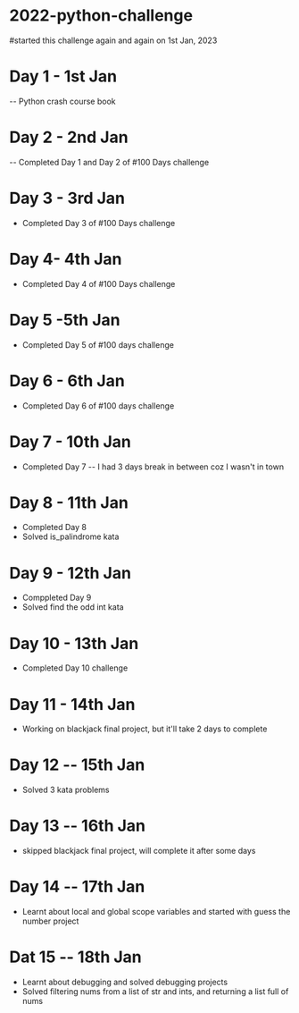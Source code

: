 # 2022-python-challenge
#started this challenge again and again on 1st Jan, 2023

# Day 1 - 1st Jan
-- Python crash course book

# Day 2 - 2nd Jan
-- Completed Day 1 and Day 2 of #100 Days challenge 

# Day 3 - 3rd Jan
- Completed Day 3 of #100 Days challenge

# Day 4- 4th Jan
- Completed Day 4 of #100 Days challenge

# Day 5 -5th Jan
- Completed Day 5 of #100 days challenge 

# Day 6 - 6th Jan
- Completed Day 6 of #100 days challenge

# Day 7 - 10th Jan
- Completed Day 7 
-- I had 3 days break in between coz I wasn't in town

# Day 8 - 11th Jan 
- Completed Day 8 
- Solved is_palindrome kata 

# Day 9 - 12th Jan
- Comppleted Day 9
- Solved find the odd int kata

# Day 10 - 13th Jan
- Completed Day 10 challenge

# Day 11 - 14th Jan
- Working on blackjack final project, but it'll take 2 days to complete

# Day 12 -- 15th Jan
- Solved 3 kata problems

# Day 13 -- 16th Jan
- skipped blackjack final project, will complete it after some days  

# Day 14 -- 17th Jan
- Learnt about local and global scope variables and started with guess the number project

# Dat 15 -- 18th Jan
- Learnt about debugging and solved debugging projects
- Solved filtering nums from a list of str and ints, and returning a list full of nums
